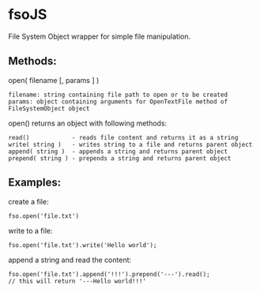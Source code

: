 fsoJS
=====

File System Object wrapper for simple file manipulation.

Methods:
--------
  open( filename [, params ] )
  
    filename: string containing file path to open or to be created
    params: object containing arguments for OpenTextFile method of FileSystemObject object

  open() returns an object with following methods:
    
    read()            - reads file content and returns it as a string
    write( string )   - writes string to a file and returns parent object
    append( string )  - appends a string and returns parent object
    prepend( string ) - prepends a string and returns parent object


Examples:
---------

  create a file:
  
    fso.open('file.txt')

  write to a file:
  
    fso.open('file.txt').write('Hello world');

  append a string and read the content:
  
    fso.open('file.txt').append('!!!').prepend('---').read();
    // this will return '---Hello world!!!'